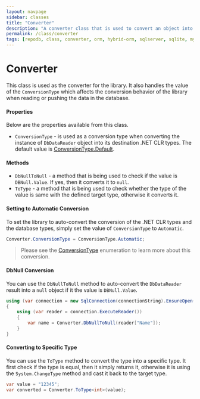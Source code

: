 ```yaml
---
layout: navpage
sidebar: classes
title: "Converter"
description: "A converter class that is used to convert an object into a specific type within the library."
permalink: /class/converter
tags: [repodb, class, converter, orm, hybrid-orm, sqlserver, sqlite, mysql, postgresql]
---
```


# Converter

This class is used as the converter for the library. It also handles the value of the `ConversionType` which affects the conversion behavior of the library when reading or pushing the data in the database. 

#### Properties

Below are the properties available from this class.

- `ConversionType` - is used as a conversion type when converting the instance of `DbDataReader` object into its destination .NET CLR types. The default value is [ConversionType.Default](/enumeration/conversiontype).

#### Methods

- `DbNullToNull` - a method that is being used to check if the value is `DBNull.Value`. If yes, then it converts it to `null`.
- `ToType` - a method that is being used to check whether the type of the value is same with the defined target type, otherwise it converts it.

#### Setting to Automatic Conversion

To set the library to auto-convert the conversion of the .NET CLR types and the database types, simply set the value of `ConversionType` to `Automatic`.

```csharp
Converter.ConversionType = ConversionType.Automatic;
```

> Please see the [ConversionType](/enumeration/conversiontype) enumeration to learn more about this conversion.

#### DbNull Conversion

You can use the `DbNullToNull` method to auto-convert the `DbDataReader` result into a `null` object if it the value is `DBNull.Value`.

```csharp
using (var connection = new SqlConnection(connectionString).EnsureOpen())
{
    using (var reader = connection.ExecuteReader())
    {
        var name = Converter.DbNullToNull(reader["Name"]);
    }
}
```

#### Converting to Specific Type

You can use the `ToType` method to convert the type into a specific type. It first check if the type is equal, then it simply returns it, otherwise it is using the `System.ChangeType` method and cast it back to the target type.

```csharp
var value = "12345";
var converted = Converter.ToType<int>(value);
```